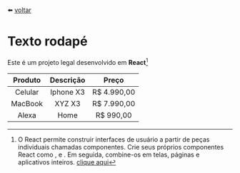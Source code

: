  :arrow_left:  [voltar](./README.md)
# Texto rodapé

Este é um projeto legal desenvolvido em **React**[^1]

|Produto|Descrição|Preço|
|:-----:|:-----:|:-----:|
|Celular|Iphone X3|R$ 4.990,00|
|MacBook|XYZ X3|R$ 7.990,00|
|Alexa  |Home  |R$ 990,00  |




[^1]: O React permite construir interfaces de usuário a partir de peças individuais chamadas componentes. Crie seus próprios componentes React como , e . Em seguida, combine-os em telas, páginas e aplicativos inteiros. [clique aqui](https://react.dev/learn)